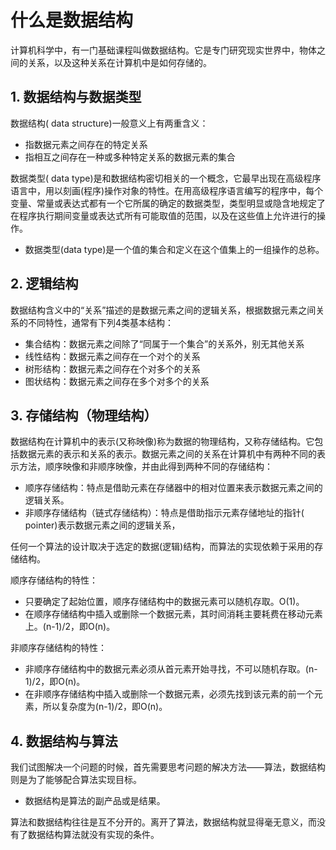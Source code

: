 ﻿# 什么是数据结构

计算机科学中，有一门基础课程叫做数据结构。它是专门研究现实世界中，物体之间的关系，以及这种关系在计算机中是如何存储的。

## 1. 数据结构与数据类型

数据结构( data structure)一般意义上有两重含义：

* 指数据元素之间存在的特定关系
* 指相互之间存在一种或多种特定关系的数据元素的集合

数据类型( data type)是和数据结构密切相关的一个概念，它最早出现在高级程序语言中，用以刻画(程序)操作对象的特性。在用高级程序语言编写的程序中，每个变量、常量或表达式都有一个它所属的确定的数据类型，类型明显或隐含地规定了在程序执行期间变量或表达式所有可能取值的范围，以及在这些值上允许进行的操作。

* 数据类型(data type)是一个值的集合和定义在这个值集上的一组操作的总称。

## 2. 逻辑结构 ##

数据结构含义中的“关系”描述的是数据元素之间的逻辑关系，根据数据元素之间关系的不同特性，通常有下列4类基本结构：

* 集合结构：数据元素之间除了“同属于一个集合”的关系外，别无其他关系
* 线性结构：数据元素之间存在一个对个的关系
* 树形结构：数据元素之间存在个对多个的关系
* 图状结构：数据元素之间存在多个对多个的关系

## 3. 存储结构（物理结构） ##

数据结构在计算机中的表示(又称映像)称为数据的物理结构，又称存储结构。它包括数据元素的表示和关系的表示。数据元素之间的关系在计算机中有两种不同的表示方法，顺序映像和非顺序映像，并由此得到两种不同的存储结构：

* 顺序存储结构：特点是借助元素在存储器中的相对位置来表示数据元素之间的逻辑关系。
* 非顺序存储结构（链式存储结构）：特点是借助指示元素存储地址的指针( pointer)表示数据元素之间的逻辑关系，

任何一个算法的设计取决于选定的数据(逻辑)结构，而算法的实现依赖于采用的存储结构。

顺序存储结构的特性：

* 只要确定了起始位置，顺序存储结构中的数据元素可以随机存取。O(1)。
* 在顺序存储结构中插入或删除一个数据元素，其时间消耗主要耗费在移动元素上。(n-1)/2，即O(n)。

非顺序存储结构的特性：

* 非顺序存储结构中的数据元素必须从首元素开始寻找，不可以随机存取。(n-1)/2，即O(n)。
* 在非顺序存储结构中插入或删除一个数据元素，必须先找到该元素的前一个元素，所以复杂度为(n-1)/2，即O(n)。

## 4. 数据结构与算法 ##

我们试图解决一个问题的时候，首先需要思考问题的解决方法——算法，数据结构则是为了能够配合算法实现目标。

* 数据结构是算法的副产品或是结果。

算法和数据结构往往是互不分开的。离开了算法，数据结构就显得毫无意义，而没有了数据结构算法就没有实现的条件。


